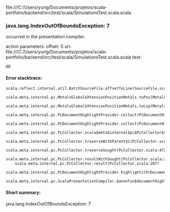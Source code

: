 file:///C:/Users/yurig/Documents/projetos/scala-portfolio/backend/src/test/scala/SimulationsTest.scala.scala
### java.lang.IndexOutOfBoundsException: 7

occurred in the presentation compiler.

action parameters:
offset: 0
uri: file:///C:/Users/yurig/Documents/projetos/scala-portfolio/backend/src/test/scala/SimulationsTest.scala.scala
text:
```scala
@@

```



#### Error stacktrace:

```
scala.reflect.internal.util.BatchSourceFile.offsetToLine(SourceFile.scala:201)
	scala.meta.internal.pc.MetalsGlobal$XtensionPositionMetals.toPos(MetalsGlobal.scala:668)
	scala.meta.internal.pc.MetalsGlobal$XtensionPositionMetals.toLsp(MetalsGlobal.scala:681)
	scala.meta.internal.pc.PcDocumentHighlightProvider.collect(PcDocumentHighlightProvider.scala:20)
	scala.meta.internal.pc.PcDocumentHighlightProvider.collect(PcDocumentHighlightProvider.scala:8)
	scala.meta.internal.pc.PcCollector.scala$meta$internal$pc$PcCollector$$collect$1(PcCollector.scala:292)
	scala.meta.internal.pc.PcCollector.traverseWithParent$1(PcCollector.scala:337)
	scala.meta.internal.pc.PcCollector.traverseSought(PcCollector.scala:472)
	scala.meta.internal.pc.PcCollector.resultWithSought(PcCollector.scala:266)
	scala.meta.internal.pc.PcCollector.result(PcCollector.scala:207)
	scala.meta.internal.pc.PcDocumentHighlightProvider.highlights(PcDocumentHighlightProvider.scala:29)
	scala.meta.internal.pc.ScalaPresentationCompiler.$anonfun$documentHighlight$1(ScalaPresentationCompiler.scala:340)
```
#### Short summary: 

java.lang.IndexOutOfBoundsException: 7